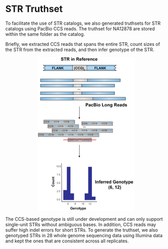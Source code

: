 # STR Truthset

To facilitate the use of STR catalogs, we also generated truthsets for STR catalogs using PacBio CCS reads. The truthset for NA12878 are stored within the same folder as the catalog.

Briefly, we extracted CCS reads that spans the entire STR, count sizes of the STR from the extracted reads, and then infer genotype of the STR.

<p align="center">
  <img src="images/ccs_genotyper.png" width="300" />
</p>

The CCS-based genotype is still under development and can only support single-unit STRs without ambiguous bases. In addition, CCS reads may suffer high indel errors for short STRs. To generate the truthset, we also genotyped STRs in 28 whole genome sequencing data using Illumina data and kept the ones that are consistent across all replicates.
